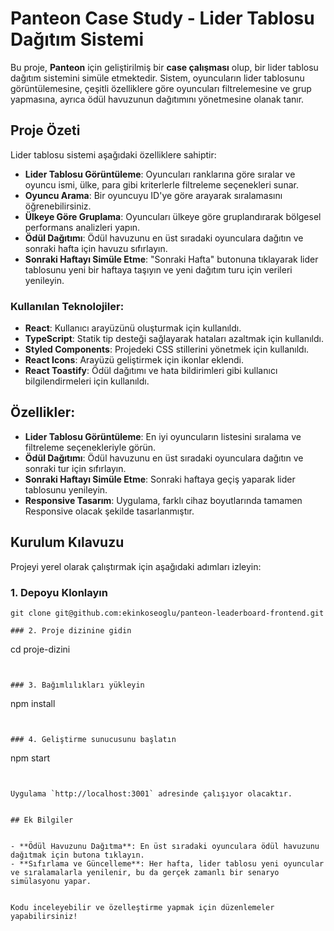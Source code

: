# Panteon Case Study - Lider Tablosu Dağıtım Sistemi

Bu proje, **Panteon** için geliştirilmiş bir **case çalışması** olup, bir lider tablosu dağıtım sistemini simüle etmektedir. Sistem, oyuncuların lider tablosunu görüntülemesine, çeşitli özelliklere göre oyuncuları filtrelemesine ve grup yapmasına, ayrıca ödül havuzunun dağıtımını yönetmesine olanak tanır.

## Proje Özeti

Lider tablosu sistemi aşağıdaki özelliklere sahiptir:
- **Lider Tablosu Görüntüleme**: Oyuncuları ranklarına göre sıralar ve oyuncu ismi, ülke, para gibi kriterlerle filtreleme seçenekleri sunar.
- **Oyuncu Arama**: Bir oyuncuyu ID'ye göre arayarak sıralamasını öğrenebilirsiniz.
- **Ülkeye Göre Gruplama**: Oyuncuları ülkeye göre gruplandırarak bölgesel performans analizleri yapın.
- **Ödül Dağıtımı**: Ödül havuzunu en üst sıradaki oyunculara dağıtın ve sonraki hafta için havuzu sıfırlayın.
- **Sonraki Haftayı Simüle Etme**: "Sonraki Hafta" butonuna tıklayarak lider tablosunu yeni bir haftaya taşıyın ve yeni dağıtım turu için verileri yenileyin.

### Kullanılan Teknolojiler:
- **React**: Kullanıcı arayüzünü oluşturmak için kullanıldı.
- **TypeScript**: Statik tip desteği sağlayarak hataları azaltmak için kullanıldı.
- **Styled Components**: Projedeki CSS stillerini yönetmek için kullanıldı.
- **React Icons**: Arayüzü geliştirmek için ikonlar eklendi.
- **React Toastify**: Ödül dağıtımı ve hata bildirimleri gibi kullanıcı bilgilendirmeleri için kullanıldı.

## Özellikler:
- **Lider Tablosu Görüntüleme**: En iyi oyuncuların listesini sıralama ve filtreleme seçenekleriyle görün.
- **Ödül Dağıtımı**: Ödül havuzunu en üst sıradaki oyunculara dağıtın ve sonraki tur için sıfırlayın.
- **Sonraki Haftayı Simüle Etme**: Sonraki haftaya geçiş yaparak lider tablosunu yenileyin.
- **Responsive Tasarım**: Uygulama, farklı cihaz boyutlarında tamamen Responsive olacak şekilde tasarlanmıştır.

## Kurulum Kılavuzu

Projeyi yerel olarak çalıştırmak için aşağıdaki adımları izleyin:

### 1. Depoyu Klonlayın
```
git clone git@github.com:ekinkoseoglu/panteon-leaderboard-frontend.git

### 2. Proje dizinine gidin
```
cd proje-dizini
```


### 3. Bağımlılıkları yükleyin
```
npm install
```


### 4. Geliştirme sunucusunu başlatın
```
npm start
```


Uygulama `http://localhost:3001` adresinde çalışıyor olacaktır.


## Ek Bilgiler


- **Ödül Havuzunu Dağıtma**: En üst sıradaki oyunculara ödül havuzunu dağıtmak için butona tıklayın.
- **Sıfırlama ve Güncelleme**: Her hafta, lider tablosu yeni oyuncular ve sıralamalarla yenilenir, bu da gerçek zamanlı bir senaryo simülasyonu yapar.


Kodu inceleyebilir ve özelleştirme yapmak için düzenlemeler yapabilirsiniz!
